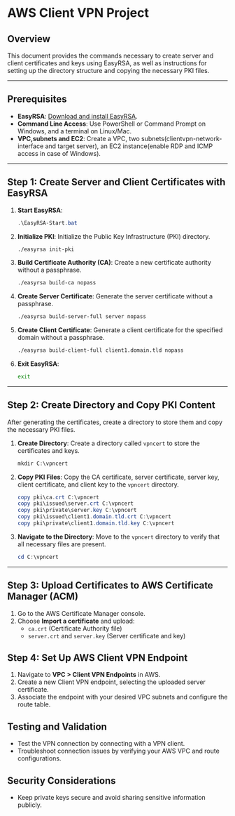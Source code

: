 # AWS Client VPN Project

## Overview
This document provides the commands necessary to create server and client certificates and keys using EasyRSA, as well as instructions for setting up the directory structure and copying the necessary PKI files.

---

## Prerequisites
- **EasyRSA**: [Download and install EasyRSA](https://github.com/OpenVPN/easy-rsa/releases/tag/v3.1.7).
- **Command Line Access**: Use PowerShell or Command Prompt on Windows, and a terminal on Linux/Mac.
- **VPC,subnets and EC2**: Create a VPC, two subnets(clientvpn-network-interface and target server), an EC2 instance(enable RDP and ICMP access in case of Windows). 
  
---

## Step 1: Create Server and Client Certificates with EasyRSA

1. **Start EasyRSA**:
   ```powershell
   .\EasyRSA-Start.bat
   ```

2. **Initialize PKI**:
   Initialize the Public Key Infrastructure (PKI) directory.
   ```bash
   ./easyrsa init-pki
   ```

3. **Build Certificate Authority (CA)**:
   Create a new certificate authority without a passphrase.
   ```bash
   ./easyrsa build-ca nopass
   ```

4. **Create Server Certificate**:
   Generate the server certificate without a passphrase.
   ```bash
   ./easyrsa build-server-full server nopass
   ```

5. **Create Client Certificate**:
   Generate a client certificate for the specified domain without a passphrase.
   ```bash
   ./easyrsa build-client-full client1.domain.tld nopass
   ```

6. **Exit EasyRSA**:
   ```bash
   exit
   ```

---

## Step 2: Create Directory and Copy PKI Content

After generating the certificates, create a directory to store them and copy the necessary PKI files.

1. **Create Directory**:
   Create a directory called `vpncert` to store the certificates and keys.
   ```powershell
   mkdir C:\vpncert
   ```

2. **Copy PKI Files**:
   Copy the CA certificate, server certificate, server key, client certificate, and client key to the `vpncert` directory.

   ```powershell
   copy pki\ca.crt C:\vpncert
   copy pki\issued\server.crt C:\vpncert
   copy pki\private\server.key C:\vpncert
   copy pki\issued\client1.domain.tld.crt C:\vpncert
   copy pki\private\client1.domain.tld.key C:\vpncert
   ```

3. **Navigate to the Directory**:
   Move to the `vpncert` directory to verify that all necessary files are present.
   ```powershell
   cd C:\vpncert
   ```

---

## Step 3: Upload Certificates to AWS Certificate Manager (ACM)
1. Go to the AWS Certificate Manager console.
2. Choose **Import a certificate** and upload:
   - `ca.crt` (Certificate Authority file)
   - `server.crt` and `server.key` (Server certificate and key)

## Step 4: Set Up AWS Client VPN Endpoint
1. Navigate to **VPC > Client VPN Endpoints** in AWS.
2. Create a new Client VPN endpoint, selecting the uploaded server certificate.
3. Associate the endpoint with your desired VPC subnets and configure the route table.


## Testing and Validation
- Test the VPN connection by connecting with a VPN client.
- Troubleshoot connection issues by verifying your AWS VPC and route configurations.

## Security Considerations
- Keep private keys secure and avoid sharing sensitive information publicly.
